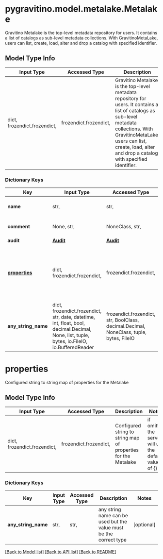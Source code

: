 # pygravitino.model.metalake.Metalake

Gravitino Metalake is the top-level metadata repository for users. It contains a list of catalogs as sub-level metadata collections. With GravitinoMetaLake, users can list, create, load, alter and drop a catalog with specified identifier.

## Model Type Info
Input Type | Accessed Type | Description | Notes
------------ | ------------- | ------------- | -------------
dict, frozendict.frozendict,  | frozendict.frozendict,  | Gravitino Metalake is the top-level metadata repository for users. It contains a list of catalogs as sub-level metadata collections. With GravitinoMetaLake, users can list, create, load, alter and drop a catalog with specified identifier. | 

### Dictionary Keys
Key | Input Type | Accessed Type | Description | Notes
------------ | ------------- | ------------- | ------------- | -------------
**name** | str,  | str,  | The name of the Metalake | 
**comment** | None, str,  | NoneClass, str,  | A comment about the Metalake | [optional] 
**audit** | [**Audit**](Audit.md) | [**Audit**](Audit.md) |  | [optional] 
**[properties](#properties)** | dict, frozendict.frozendict,  | frozendict.frozendict,  | Configured string to string map of properties for the Metalake | [optional] if omitted the server will use the default value of {}
**any_string_name** | dict, frozendict.frozendict, str, date, datetime, int, float, bool, decimal.Decimal, None, list, tuple, bytes, io.FileIO, io.BufferedReader | frozendict.frozendict, str, BoolClass, decimal.Decimal, NoneClass, tuple, bytes, FileIO | any string name can be used but the value must be the correct type | [optional]

# properties

Configured string to string map of properties for the Metalake

## Model Type Info
Input Type | Accessed Type | Description | Notes
------------ | ------------- | ------------- | -------------
dict, frozendict.frozendict,  | frozendict.frozendict,  | Configured string to string map of properties for the Metalake | if omitted the server will use the default value of {}

### Dictionary Keys
Key | Input Type | Accessed Type | Description | Notes
------------ | ------------- | ------------- | ------------- | -------------
**any_string_name** | str,  | str,  | any string name can be used but the value must be the correct type | [optional] 

[[Back to Model list]](../../README.md#documentation-for-models) [[Back to API list]](../../README.md#documentation-for-api-endpoints) [[Back to README]](../../README.md)

